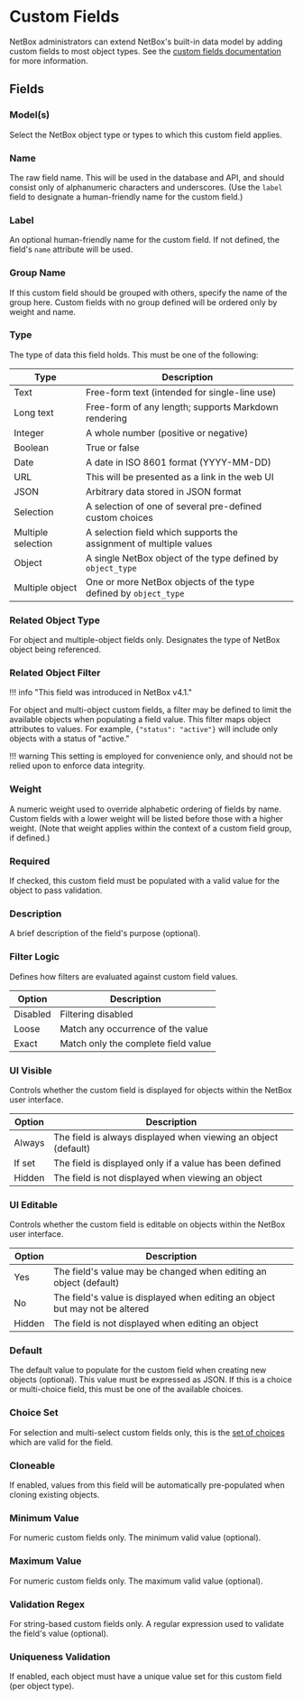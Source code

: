 # Custom Fields

NetBox administrators can extend NetBox's built-in data model by adding custom fields to most object types. See the [custom fields documentation](../../customization/custom-fields.md) for more information.

## Fields

### Model(s)

Select the NetBox object type or types to which this custom field applies.

### Name

The raw field name. This will be used in the database and API, and should consist only of alphanumeric characters and underscores. (Use the `label` field to designate a human-friendly name for the custom field.)

### Label

An optional human-friendly name for the custom field. If not defined, the field's `name` attribute will be used.

### Group Name

If this custom field should be grouped with others, specify the name of the group here. Custom fields with no group defined will be ordered only by weight and name.

### Type

The type of data this field holds. This must be one of the following:

| Type               | Description                                                        |
|--------------------|--------------------------------------------------------------------|
| Text               | Free-form text (intended for single-line use)                      |
| Long text          | Free-form of any length; supports Markdown rendering               |
| Integer            | A whole number (positive or negative)                              |
| Boolean            | True or false                                                      |
| Date               | A date in ISO 8601 format (YYYY-MM-DD)                             |
| URL                | This will be presented as a link in the web UI                     |
| JSON               | Arbitrary data stored in JSON format                               |
| Selection          | A selection of one of several pre-defined custom choices           |
| Multiple selection | A selection field which supports the assignment of multiple values |
| Object             | A single NetBox object of the type defined by `object_type`        |
| Multiple object    | One or more NetBox objects of the type defined by `object_type`    |

### Related Object Type

For object and multiple-object fields only. Designates the type of NetBox object being referenced.

### Related Object Filter

!!! info "This field was introduced in NetBox v4.1."

For object and multi-object custom fields, a filter may be defined to limit the available objects when populating a field value. This filter maps object attributes to values. For example, `{"status": "active"}` will include only objects with a status of "active."

!!! warning
    This setting is employed for convenience only, and should not be relied upon to enforce data integrity.

### Weight

A numeric weight used to override alphabetic ordering of fields by name. Custom fields with a lower weight will be listed before those with a higher weight. (Note that weight applies within the context of a custom field group, if defined.)

### Required

If checked, this custom field must be populated with a valid value for the object to pass validation.

### Description

A brief description of the field's purpose (optional).

### Filter Logic

Defines how filters are evaluated against custom field values.

| Option   | Description                         |
|----------|-------------------------------------|
| Disabled | Filtering disabled                  |
| Loose    | Match any occurrence of the value   |
| Exact    | Match only the complete field value |

### UI Visible

Controls whether the custom field is displayed for objects within the NetBox user interface.

| Option | Description                                                    |
|--------|----------------------------------------------------------------|
| Always | The field is always displayed when viewing an object (default) |
| If set | The field is displayed only if a value has been defined        |
| Hidden | The field is not displayed when viewing an object              |

### UI Editable

Controls whether the custom field is editable on objects within the NetBox user interface.

| Option | Description                                                                  |
|--------|------------------------------------------------------------------------------|
| Yes    | The field's value may be changed when editing an object (default)            |
| No     | The field's value is displayed when editing an object but may not be altered |
| Hidden | The field is not displayed when editing an object                            |

### Default

The default value to populate for the custom field when creating new objects (optional). This value must be expressed as JSON. If this is a choice or multi-choice field, this must be one of the available choices.

### Choice Set

For selection and multi-select custom fields only, this is the [set of choices](./customfieldchoiceset.md) which are valid for the field.

### Cloneable

If enabled, values from this field will be automatically pre-populated when cloning existing objects.

### Minimum Value

For numeric custom fields only. The minimum valid value (optional).

### Maximum Value

For numeric custom fields only. The maximum valid value (optional).

### Validation Regex

For string-based custom fields only. A regular expression used to validate the field's value (optional).

### Uniqueness Validation

If enabled, each object must have a unique value set for this custom field (per object type).
